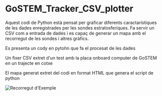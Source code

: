 # GoSTEM_Tracker_CSV_plotter

Aquest codi de Python està pensat per graficar diferents caractarístiques de les dades enregistrades per les sondes estratosferiques. Fa servir un CSV com a entrada de dades i es capaç de generar un mapa amb el recorregut de les sondes i altres gràfics. 

Es presenta un cody en pytohn que fa el procesat de les dades

Un fixer CSV extret d'un test amb la placa onboard computer de GoSTEM en un trajecte en cotxe

El mapa generat extret del codi en format HTML que genera el script de python

![Recorregut d'Exemple](https://github.com/GoSTEM-Education/GoSTEM_Tracker_CSV_plotter/blob/main/demo_plot.png?raw=true)
